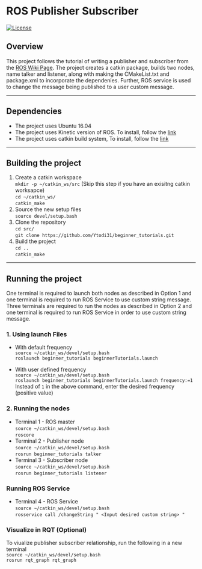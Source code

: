# ROS Publisher Subscriber
[![License](https://img.shields.io/badge/License-BSD%203--Clause-blue.svg)](https://opensource.org/licenses/BSD-3-Clause)

## Overview
This project follows the tutorial of writing a publisher and subscriber from
the  [ROS Wiki Page](http://wiki.ros.org/ROS/Tutorials/WritingPublisherSubscriber%28c%2B%2B%29).
The project creates a catkin package, builds two nodes, name talker and listener, along with
making the CMakeList.txt and package.xml to incorporate the dependenies. Further, ROS service
is used to change the message being published to a user custom message.

---
## Dependencies
- The project uses Ubuntu 16.04
- The project uses Kinetic version of ROS. To install, follow the [link]( http://wiki.ros.org/kinetic/Installation/Ubuntu)
- The project uses catkin build system, To install, follow the [link](http://wiki.ros.org/catkin)

---
## Building the project
1. Create a catkin workspace \
`mkdir -p ~/catkin_ws/src` (Skip this step if you have an exisitng catkin worksapce)\
`cd ~/catkin_ws/` \
`catkin_make`
2. Source the new setup files \
`source devel/setup.bash`
3. Clone the repository\
`cd src/` \
`git clone https://github.com/Ytodi31/beginner_tutorials.git`
4. Build the project \
`cd ..` \
`catkin_make`

---
## Running the project
One terminal is required to launch both nodes as described in Option 1 and one terminal is required to run ROS Service to use custom string message.
Three terminals are required to run the nodes as described in Option 2 and one terminal is required to run ROS Service in order to use custom string message.

### 1. Using launch Files
- With default frequency \
`source ~/catkin_ws/devel/setup.bash` \
`roslaunch beginner_tutorials beginnerTutorials.launch`

- With user defined frequency \
`source ~/catkin_ws/devel/setup.bash` \
`roslaunch beginner_tutorials beginnerTutorials.launch frequency:=1`\
 Instead of `1` in the above command, enter the desired frequency (positive value)

### 2. Running the nodes
- Terminal 1 - ROS master \
`source ~/catkin_ws/devel/setup.bash` \
`roscore`
- Terminal 2 - Publisher node \
`source ~/catkin_ws/devel/setup.bash` \
`rosrun beginner_tutorials talker `
- Terminal 3 - Subscriber node\
`source ~/catkin_ws/devel/setup.bash` \
`rosrun beginner_tutorials listener `
### Running ROS Service
- Terminal 4 - ROS Service\
`source ~/catkin_ws/devel/setup.bash` \
`rosservice call /changeString " <Input desired custom string> "`
### Visualize in RQT (Optional)
To viualize publisher subscriber relationship, run the following in a new terminal \
`source ~/catkin_ws/devel/setup.bash` \
`rosrun rqt_graph rqt_graph`
